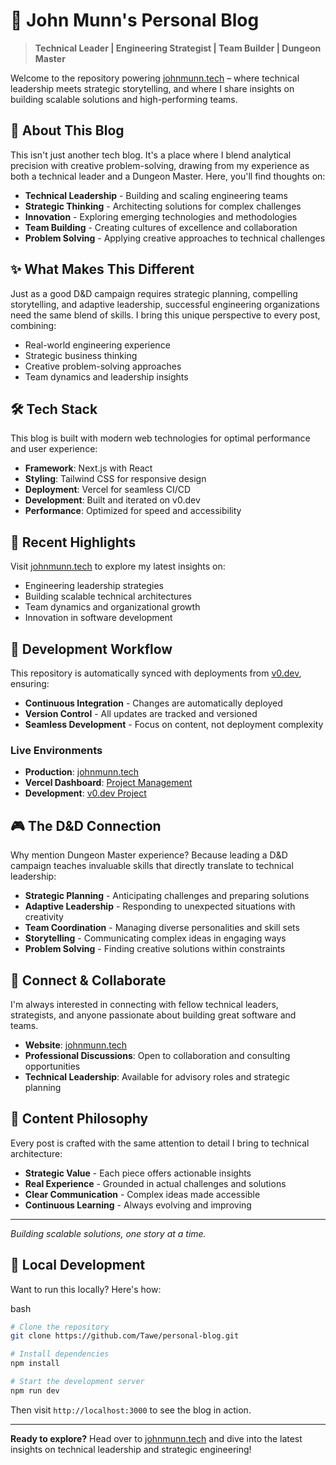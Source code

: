 # 🎯 John Munn's Personal Blog

> **Technical Leader | Engineering Strategist | Team Builder | Dungeon Master**

Welcome to the repository powering [johnmunn.tech](https://www.johnmunn.tech/) – where technical leadership meets strategic storytelling, and where I share insights on building scalable solutions and high-performing teams.

## 🚀 About This Blog

This isn't just another tech blog. It's a place where I blend analytical precision with creative problem-solving, drawing from my experience as both a technical leader and a Dungeon Master. Here, you'll find thoughts on:

- **Technical Leadership** - Building and scaling engineering teams
- **Strategic Thinking** - Architecting solutions for complex challenges
- **Innovation** - Exploring emerging technologies and methodologies
- **Team Building** - Creating cultures of excellence and collaboration
- **Problem Solving** - Applying creative approaches to technical challenges

## ✨ What Makes This Different

Just as a good D&D campaign requires strategic planning, compelling storytelling, and adaptive leadership, successful engineering organizations need the same blend of skills. I bring this unique perspective to every post, combining:

- Real-world engineering experience
- Strategic business thinking
- Creative problem-solving approaches
- Team dynamics and leadership insights

## 🛠 Tech Stack

This blog is built with modern web technologies for optimal performance and user experience:

- **Framework**: Next.js with React
- **Styling**: Tailwind CSS for responsive design
- **Deployment**: Vercel for seamless CI/CD
- **Development**: Built and iterated on v0.dev
- **Performance**: Optimized for speed and accessibility

## 📖 Recent Highlights

Visit [johnmunn.tech](https://www.johnmunn.tech/) to explore my latest insights on:

- Engineering leadership strategies
- Building scalable technical architectures
- Team dynamics and organizational growth
- Innovation in software development

## 🔄 Development Workflow

This repository is automatically synced with deployments from [v0.dev](https://v0.dev/), ensuring:

- **Continuous Integration** - Changes are automatically deployed
- **Version Control** - All updates are tracked and versioned
- **Seamless Development** - Focus on content, not deployment complexity

### Live Environments

- **Production**: [johnmunn.tech](https://www.johnmunn.tech/)
- **Vercel Dashboard**: [Project Management](https://vercel.com/tawes-projects/v0-personal-development-website)
- **Development**: [v0.dev Project](https://v0.dev/chat/projects/lGwKuRHUmZ5)

## 🎮 The D&D Connection

Why mention Dungeon Master experience? Because leading a D&D campaign teaches invaluable skills that directly translate to technical leadership:

- **Strategic Planning** - Anticipating challenges and preparing solutions
- **Adaptive Leadership** - Responding to unexpected situations with creativity
- **Team Coordination** - Managing diverse personalities and skill sets
- **Storytelling** - Communicating complex ideas in engaging ways
- **Problem Solving** - Finding creative solutions within constraints

## 🤝 Connect & Collaborate

I'm always interested in connecting with fellow technical leaders, strategists, and anyone passionate about building great software and teams.

- **Website**: [johnmunn.tech](https://www.johnmunn.tech/)
- **Professional Discussions**: Open to collaboration and consulting opportunities
- **Technical Leadership**: Available for advisory roles and strategic planning

## 📝 Content Philosophy

Every post is crafted with the same attention to detail I bring to technical architecture:

- **Strategic Value** - Each piece offers actionable insights
- **Real Experience** - Grounded in actual challenges and solutions
- **Clear Communication** - Complex ideas made accessible
- **Continuous Learning** - Always evolving and improving

---

_Building scalable solutions, one story at a time._

## 🔧 Local Development

Want to run this locally? Here's how:

bash

```bash
# Clone the repository
git clone https://github.com/Tawe/personal-blog.git

# Install dependencies
npm install

# Start the development server
npm run dev
```

Then visit `http://localhost:3000` to see the blog in action.

---

**Ready to explore?** Head over to [johnmunn.tech](https://www.johnmunn.tech/) and dive into the latest insights on technical leadership and strategic engineering!
